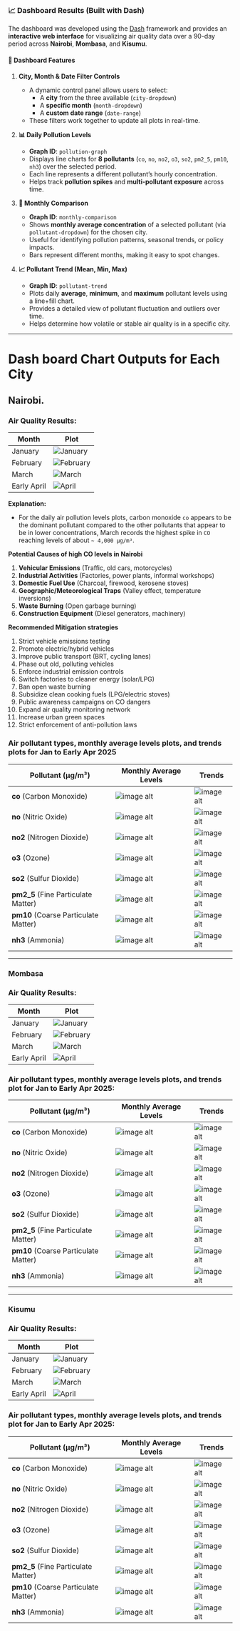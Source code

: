 ### 📈 Dashboard Results (Built with Dash)

The dashboard was developed using the [Dash](https://dash.plotly.com/) framework and provides an **interactive web interface** for visualizing air quality data over a 90-day period across **Nairobi**, **Mombasa**, and **Kisumu**.

#### 🔧 Dashboard Features

1. **City, Month & Date Filter Controls**
   - A dynamic control panel allows users to select:
     - A **city** from the three available (`city-dropdown`)
     - A **specific month** (`month-dropdown`)
     - A **custom date range** (`date-range`)
   - These filters work together to update all plots in real-time.

2. **📊 Daily Pollution Levels**
   - **Graph ID**: `pollution-graph`
   - Displays line charts for **8 pollutants** (`co`, `no`, `no2`, `o3`, `so2`, `pm2_5`, `pm10`, `nh3`) over the selected period.
   - Each line represents a different pollutant’s hourly concentration.
   - Helps track **pollution spikes** and **multi-pollutant exposure** across time.

3. **📅 Monthly Comparison**
   - **Graph ID**: `monthly-comparison`
   - Shows **monthly average concentration** of a selected pollutant (via `pollutant-dropdown`) for the chosen city.
   - Useful for identifying pollution patterns, seasonal trends, or policy impacts.
   - Bars represent different months, making it easy to spot changes.

4. **📈 Pollutant Trend (Mean, Min, Max)**
   - **Graph ID**: `pollutant-trend`
   - Plots daily **average**, **minimum**, and **maximum** pollutant levels using a line+fill chart.
   - Provides a detailed view of pollutant fluctuation and outliers over time.
   - Helps determine how volatile or stable air quality is in a specific city.
---
# Dash board Chart Outputs for Each City


## Nairobi. 

### Air Quality Results:  

| Month    | Plot |
|----------|------|
| January  | ![January](https://github.com/LexMainye/Air-Quality-Project-/blob/796034ef69a4060de4901341553e889f0cbe9c23/Nairobi/Air%20Quality%20Data/January%20Air%20Quality%20Data.png) |
| February | ![February](https://github.com/LexMainye/Air-Quality-Project-/blob/796034ef69a4060de4901341553e889f0cbe9c23/Nairobi/Air%20Quality%20Data/February%20Air%20Quality%20Data.png) |
| March    | ![March](https://github.com/LexMainye/Air-Quality-Project-/blob/796034ef69a4060de4901341553e889f0cbe9c23/Nairobi/Air%20Quality%20Data/March%20Air%20Quality%20Data.png) |
| Early April    | ![April](https://github.com/LexMainye/Air-Quality-Project-/blob/796034ef69a4060de4901341553e889f0cbe9c23/Nairobi/Air%20Quality%20Data/April%20Air%20Quality%20Data%20.png) |

**Explanation:** 

- For the daily air pollution levels plots, carbon monoxide `co` appears to be the dominant pollutant compared to the other pollutants that appear to be in lower concentrations, March records the highest spike in `CO` reaching levels of about `~ 4,000 μg/m³`.

**Potential Causes of high CO levels in Nairobi**
1. **Vehicular Emissions** (Traffic, old cars, motorcycles)  
2. **Industrial Activities** (Factories, power plants, informal workshops)  
3. **Domestic Fuel Use** (Charcoal, firewood, kerosene stoves)  
4. **Geographic/Meteorological Traps** (Valley effect, temperature inversions)  
5. **Waste Burning** (Open garbage burning)  
6. **Construction Equipment** (Diesel generators, machinery)

**Recommended Mitigation strategies**
1. Strict vehicle emissions testing  
2. Promote electric/hybrid vehicles  
3. Improve public transport (BRT, cycling lanes)  
4. Phase out old, polluting vehicles  
5. Enforce industrial emission controls  
6. Switch factories to cleaner energy (solar/LPG)  
7. Ban open waste burning  
8. Subsidize clean cooking fuels (LPG/electric stoves)  
9. Public awareness campaigns on CO dangers  
10. Expand air quality monitoring network  
11. Increase urban green spaces  
12. Strict enforcement of anti-pollution laws
    
### Air pollutant types, monthly average levels plots, and trends plots for Jan to Early Apr 2025  

| Pollutant (μg/m³)                     | Monthly Average Levels  | Trends        |
|---------------------------------------|------------------------------------|--------------------------|
| **co** (Carbon Monoxide)              |![image alt](https://github.com/LexMainye/Air-Quality-Project-/blob/bc040a68b7326e638e6a8c45249055e433ae29fc/Nairobi/Monthly%20Average%20Analysis/Monthly%20Average%20CO%20levels%20in%20Nairobi.png)                    | ![image alt](https://github.com/LexMainye/Air-Quality-Project-/blob/bc040a68b7326e638e6a8c45249055e433ae29fc/Nairobi/Trends/CO%20Trend%20Nairobi.png) |
| **no** (Nitric Oxide)                 |![image alt](https://github.com/LexMainye/Air-Quality-Project-/blob/bc040a68b7326e638e6a8c45249055e433ae29fc/Nairobi/Monthly%20Average%20Analysis/NO%20Average%20Monthly%20Trend.png)                     | ![image alt](https://github.com/LexMainye/Air-Quality-Project-/blob/bc040a68b7326e638e6a8c45249055e433ae29fc/Nairobi/Trends/NO%20Trend.png) |
| **no2** (Nitrogen Dioxide)            | ![image alt](https://github.com/LexMainye/Air-Quality-Project-/blob/bc040a68b7326e638e6a8c45249055e433ae29fc/Nairobi/Monthly%20Average%20Analysis/NO2%20Trends%20Monthly%20.png)                    | ![image alt](https://github.com/LexMainye/Air-Quality-Project-/blob/bc040a68b7326e638e6a8c45249055e433ae29fc/Nairobi/Trends/NO2%20Trends.png) |
| **o3** (Ozone)                        | ![image alt](https://github.com/LexMainye/Air-Quality-Project-/blob/bc040a68b7326e638e6a8c45249055e433ae29fc/Nairobi/Monthly%20Average%20Analysis/03%20Monthly%20Average%20.png)                    | ![image alt](https://github.com/LexMainye/Air-Quality-Project-/blob/bc040a68b7326e638e6a8c45249055e433ae29fc/Nairobi/Trends/03%20Trend.png)|
| **so2** (Sulfur Dioxide)              | ![image alt](https://github.com/LexMainye/Air-Quality-Project-/blob/bc040a68b7326e638e6a8c45249055e433ae29fc/Nairobi/Monthly%20Average%20Analysis/So2%20Levels%20Average.png)                    | ![image alt](https://github.com/LexMainye/Air-Quality-Project-/blob/bc040a68b7326e638e6a8c45249055e433ae29fc/Nairobi/Trends/S02%20Trends%20in%20NBO.png)|
| **pm2_5** (Fine Particulate Matter)   | ![image alt](https://github.com/LexMainye/Air-Quality-Project-/blob/bc040a68b7326e638e6a8c45249055e433ae29fc/Nairobi/Monthly%20Average%20Analysis/PM2_5%20Monthly%20Trend.png)                    | ![image alt](https://github.com/LexMainye/Air-Quality-Project-/blob/bc040a68b7326e638e6a8c45249055e433ae29fc/Nairobi/Trends/pm2_5%20trend%20nbo.png) |
| **pm10** (Coarse Particulate Matter)  | ![image alt](https://github.com/LexMainye/Air-Quality-Project-/blob/bc040a68b7326e638e6a8c45249055e433ae29fc/Nairobi/Monthly%20Average%20Analysis/pm10%20avg%20lvls%20nbo.png)                    | ![image alt](https://github.com/LexMainye/Air-Quality-Project-/blob/bc040a68b7326e638e6a8c45249055e433ae29fc/Nairobi/Trends/pm10%20trend%20nbo.png) |
| **nh3** (Ammonia)                     | ![image alt](https://github.com/LexMainye/Air-Quality-Project-/blob/bc040a68b7326e638e6a8c45249055e433ae29fc/Nairobi/Monthly%20Average%20Analysis/nh3%20monthly%20average%20trend.png)                   | ![image alt](https://github.com/LexMainye/Air-Quality-Project-/blob/bc040a68b7326e638e6a8c45249055e433ae29fc/Nairobi/Trends/nh3%20trend%20.png) |

---

### Mombasa
### Air Quality Results:  

| Month    | Plot |
|----------|------|
| January  | ![January](https://github.com/LexMainye/Air-Quality-Project-/blob/7ca71ba9562f1e257de74cfbc6d88c38845e03ef/Mombasa/Air%20Quality%20Data/January%20Air%20Quality%20Data.png) |
| February | ![February](https://github.com/LexMainye/Air-Quality-Project-/blob/7ca71ba9562f1e257de74cfbc6d88c38845e03ef/Mombasa/Air%20Quality%20Data/February%20Air%20Quality%20Data.png) |
| March    | ![March](https://github.com/LexMainye/Air-Quality-Project-/blob/7ca71ba9562f1e257de74cfbc6d88c38845e03ef/Mombasa/Air%20Quality%20Data/March%20Air%20Quality%20Data.png) |
| Early April    | ![April](https://github.com/LexMainye/Air-Quality-Project-/blob/7ca71ba9562f1e257de74cfbc6d88c38845e03ef/Mombasa/Air%20Quality%20Data/April%20Air%20Quality%20Data.png) |


### Air pollutant types, monthly average levels plots, and trends plot for Jan to Early Apr 2025:  

| Pollutant (μg/m³)                     | Monthly Average Levels  | Trends        |
|---------------------------------------|------------------------------------|--------------------------|
| **co** (Carbon Monoxide)              |![image alt](https://github.com/LexMainye/Air-Quality-Project-/blob/7ca71ba9562f1e257de74cfbc6d88c38845e03ef/Mombasa/Monthly%20Average%20Levels/monthly%20average%20co%20lvls.png)                    | ![image alt](https://github.com/LexMainye/Air-Quality-Project-/blob/7ca71ba9562f1e257de74cfbc6d88c38845e03ef/Mombasa/Trends/co%20trends.png) |
| **no** (Nitric Oxide)                 |![image alt](https://github.com/LexMainye/Air-Quality-Project-/blob/7ca71ba9562f1e257de74cfbc6d88c38845e03ef/Mombasa/Monthly%20Average%20Levels/monthly%20avg%20no%20lvls.png)                     | ![image alt](https://github.com/LexMainye/Air-Quality-Project-/blob/7ca71ba9562f1e257de74cfbc6d88c38845e03ef/Mombasa/Trends/no%20trend.png) |
| **no2** (Nitrogen Dioxide)            | ![image alt](https://github.com/LexMainye/Air-Quality-Project-/blob/7ca71ba9562f1e257de74cfbc6d88c38845e03ef/Mombasa/Monthly%20Average%20Levels/monthly%20average%20no2%20lvls.png)                    | ![image alt](https://github.com/LexMainye/Air-Quality-Project-/blob/7ca71ba9562f1e257de74cfbc6d88c38845e03ef/Mombasa/Trends/no2%20trend.png) |
| **o3** (Ozone)                        | ![image alt](https://github.com/LexMainye/Air-Quality-Project-/blob/7ca71ba9562f1e257de74cfbc6d88c38845e03ef/Mombasa/Monthly%20Average%20Levels/03%20monthly%20avg%20lvls.png)                    | ![image alt](https://github.com/LexMainye/Air-Quality-Project-/blob/7ca71ba9562f1e257de74cfbc6d88c38845e03ef/Mombasa/Trends/03%20trend.png)|
| **so2** (Sulfur Dioxide)              | ![image alt](https://github.com/LexMainye/Air-Quality-Project-/blob/7ca71ba9562f1e257de74cfbc6d88c38845e03ef/Mombasa/Monthly%20Average%20Levels/so2%20monthly%20avg%20lvls.png)                    | ![image alt](https://github.com/LexMainye/Air-Quality-Project-/blob/7ca71ba9562f1e257de74cfbc6d88c38845e03ef/Mombasa/Trends/so2%20trend.png)|
| **pm2_5** (Fine Particulate Matter)   | ![image alt](https://github.com/LexMainye/Air-Quality-Project-/blob/7ca71ba9562f1e257de74cfbc6d88c38845e03ef/Mombasa/Monthly%20Average%20Levels/pm2_5%20monthly%20avg%20lvls.png)                    | ![image alt](https://github.com/LexMainye/Air-Quality-Project-/blob/7ca71ba9562f1e257de74cfbc6d88c38845e03ef/Mombasa/Trends/pm2_5%20trend.png) |
| **pm10** (Coarse Particulate Matter)  | ![image alt](https://github.com/LexMainye/Air-Quality-Project-/blob/7ca71ba9562f1e257de74cfbc6d88c38845e03ef/Mombasa/Monthly%20Average%20Levels/pm10%20monthly%20average%20levels%20.png)                    | ![image alt](https://github.com/LexMainye/Air-Quality-Project-/blob/7ca71ba9562f1e257de74cfbc6d88c38845e03ef/Mombasa/Trends/pm10%20trend.png) |
| **nh3** (Ammonia)                     | ![image alt](https://github.com/LexMainye/Air-Quality-Project-/blob/7ca71ba9562f1e257de74cfbc6d88c38845e03ef/Mombasa/Monthly%20Average%20Levels/nh3%20monthly%20avg%20lvls%20.png)                    |  ![image alt](https://github.com/LexMainye/Air-Quality-Project-/blob/7ca71ba9562f1e257de74cfbc6d88c38845e03ef/Mombasa/Trends/nh3%20trend.png) |

---
### Kisumu 
### Air Quality Results:  

| Month    | Plot |
|----------|------|
| January  | ![January](https://github.com/LexMainye/Air-Quality-Project-/blob/main/Kisumu/Air%20Quality%20Data/January%20Air%20Quality%20Data.png) |
| February | ![February](https://github.com/LexMainye/Air-Quality-Project-/blob/main/Kisumu/Air%20Quality%20Data/February%20Air%20Quality%20Data.png) |
| March    | ![March](https://github.com/LexMainye/Air-Quality-Project-/blob/main/Kisumu/Air%20Quality%20Data/March%20Air%20Quality%20Data.png) |
| Early April    | ![April](https://github.com/LexMainye/Air-Quality-Project-/blob/main/Kisumu/Air%20Quality%20Data/April%20Air%20Quality%20Data.png) |


### Air pollutant types, monthly average levels plots, and trends plot for Jan to Early Apr 2025:  

| Pollutant (μg/m³)                     | Monthly Average Levels  | Trends        |
|---------------------------------------|------------------------------------|--------------------------|
| **co** (Carbon Monoxide)              |![image alt](https://github.com/LexMainye/Air-Quality-Project-/blob/main/Kisumu/Monthly%20Average/co%20monthly%20avg%20lvls.png)                    | ![image alt](https://github.com/LexMainye/Air-Quality-Project-/blob/main/Kisumu/Trends/co%20trend.png) |
| **no** (Nitric Oxide)                 |![image alt](https://github.com/LexMainye/Air-Quality-Project-/blob/main/Kisumu/Monthly%20Average/no%20monthly%20avg%20lvls.png)                     | ![image alt](https://github.com/LexMainye/Air-Quality-Project-/blob/main/Kisumu/Trends/No%20trend.png) |
| **no2** (Nitrogen Dioxide)            | ![image alt](https://github.com/LexMainye/Air-Quality-Project-/blob/main/Kisumu/Monthly%20Average/no2%20monthly%20average%20trends.png)                    | ![image alt](https://github.com/LexMainye/Air-Quality-Project-/blob/main/Kisumu/Trends/no2%20trend.png) |
| **o3** (Ozone)                        | ![image alt](https://github.com/LexMainye/Air-Quality-Project-/blob/main/Kisumu/Monthly%20Average/03%20monthly%20avg%20lvls.png)                    | ![image alt](https://github.com/LexMainye/Air-Quality-Project-/blob/main/Kisumu/Trends/03%20trends.png)|
| **so2** (Sulfur Dioxide)              | ![image alt](https://github.com/LexMainye/Air-Quality-Project-/blob/main/Kisumu/Monthly%20Average/so2%20monthly%20avg%20trend.png)                    | ![image alt](https://github.com/LexMainye/Air-Quality-Project-/blob/main/Kisumu/Trends/so2%20trend.png)|
| **pm2_5** (Fine Particulate Matter)   | ![image alt](https://github.com/LexMainye/Air-Quality-Project-/blob/main/Kisumu/Monthly%20Average/pm2_5%20monthly%20avg%20lvl.png)                    | ![image alt](https://github.com/LexMainye/Air-Quality-Project-/blob/main/Kisumu/Trends/pm2_5%20trend.png) |
| **pm10** (Coarse Particulate Matter)  | ![image alt](https://github.com/LexMainye/Air-Quality-Project-/blob/main/Kisumu/Monthly%20Average/pm10%20monthly%20avg%20lvls.png)                    | ![image alt](https://github.com/LexMainye/Air-Quality-Project-/blob/main/Kisumu/Trends/pm10%20trend.png) |
| **nh3** (Ammonia)                     | ![image alt](https://github.com/LexMainye/Air-Quality-Project-/blob/main/Kisumu/Monthly%20Average/nh3%20monthly%20avg%20lvls.png)                    |  ![image alt](https://github.com/LexMainye/Air-Quality-Project-/blob/main/Kisumu/Trends/nh3%20trend.png) |




